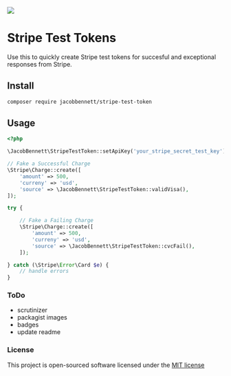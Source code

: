 ![](https://raw.githubusercontent.com/jacobbennett/laravel-http2serverpush/master/server-push.png)

# Stripe Test Tokens

Use this to quickly create Stripe test tokens for succesful and exceptional responses from Stripe.

## Install
```bash
composer require jacobbennett/stripe-test-token
```

## Usage
```php
<?php

\JacobBennett\StripeTestToken::setApiKey('your_stripe_secret_test_key');

// Fake a Successful Charge
\Stripe\Charge::create([
	'amount' => 500,
	'curreny' => 'usd',
	'source' => \JacobBennett\StripeTestToken::validVisa(),
]);

try {

	// Fake a Failing Charge
	\Stripe\Charge::create([
		'amount' => 500,
		'curreny' => 'usd',
		'source' => \JacobBennett\StripeTestToken::cvcFail(),
	]);

} catch (\Stripe\Error\Card $e) {
	// handle errors
}

```

### ToDo

- scrutinizer
- packagist images
- badges
- update readme

### License

This project is open-sourced software licensed under the [MIT license](http://opensource.org/licenses/MIT)

